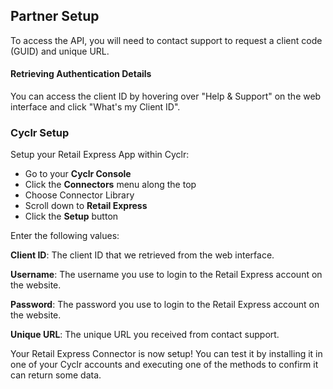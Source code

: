 
## Partner Setup

To access the API, you will need to contact support to request a client code (GUID) and unique URL. 

#### Retrieving Authentication Details

You can access the client ID by hovering over "Help & Support" on the web interface and click "What's my Client ID". 

### Cyclr Setup

Setup your Retail Express App within Cyclr:

*   Go to your **Cyclr Console**
*   Click the **Connectors** menu along the top
*   Choose Connector Library
*   Scroll down to **Retail Express**
*   Click the **Setup** button

Enter the following values:

**Client ID**: The client ID that we retrieved from the web interface.

**Username**: The username you use to login to the Retail Express account on the website.

**Password**: The password you use to login to the Retail Express account on the website.

**Unique URL**: The unique URL you received from contact support.


Your Retail Express Connector is now setup! You can test it by installing it in one of your Cyclr accounts and executing one of the methods to confirm it can return some data.
